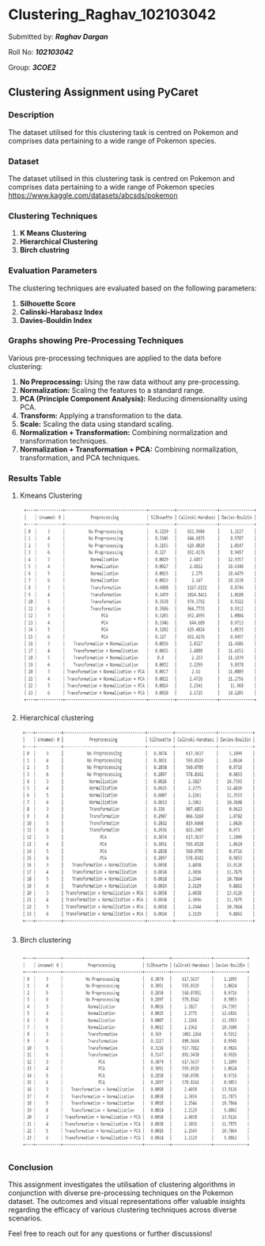 # Clustering_Raghav_102103042

Submitted by: ***Raghav Dargan*** 

Roll No: ***102103042***

Group: ***3COE2***

## Clustering Assignment using PyCaret

### Description
The dataset utilised for this clustering task is centred on Pokemon and comprises data pertaining to a wide range of Pokemon species.

### Dataset
The dataset utilised in this clustering task is centred on Pokemon and comprises data pertaining to a wide range of Pokemon species https://www.kaggle.com/datasets/abcsds/pokemon

### Clustering Techniques
1. **K Means Clustering**
2. **Hierarchical Clustering**
3. **Birch clustring**

### Evaluation Parameters
The clustering techniques are evaluated based on the following parameters:

1. **Silhouette Score**
2. **Calinski-Harabasz Index**
3. **Davies-Bouldin Index**

### Graphs showing Pre-Processing Techniques
Various pre-processing techniques are applied to the data before clustering:

1. **No Preprocessing:** Using the raw data without any pre-processing.
2. **Normalization:** Scaling the features to a standard range.
3. **PCA (Principle Component Analysis):** Reducing dimensionality using PCA.
4. **Transform:** Applying a transformation to the data.
5. **Scale:** Scaling the data using standard scaling.
6. **Normalization + Transformation:** Combining normalization and transformation techniques.
7. **Normalization + Transformation + PCA:** Combining normalization, transformation, and PCA techniques.

### Results Table

1. Kmeans Clustering
   
   <img src="kmeans_clustering.png" width="600" height="400" alt="KMeans Image"></img>

2. Hierarchical clustering
  
   <img src="hieratchial_clustering.png" width="600" height="400" alt="KMeans Image"></img>

3. Birch clustering

    <img src="birch_clustering png.png" width="600" height="400" alt="KMeans Image"></img>

 ### Conclusion

This assignment investigates the utilisation of clustering algorithms in conjunction with diverse pre-processing techniques on the Pokemon dataset. The outcomes and visual representations offer valuable insights regarding the efficacy of various clustering techniques across diverse scenarios.

Feel free to reach out for any questions or further discussions!
